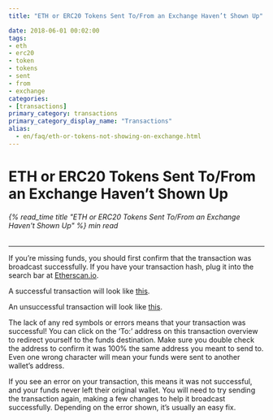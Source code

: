 ```yaml
---
title: "ETH or ERC20 Tokens Sent To/From an Exchange Haven’t Shown Up"

date: 2018-06-01 00:02:00
tags:
- eth
- erc20
- token
- tokens
- sent
- from
- exchange
categories:
- [transactions]
primary_category: transactions
primary_category_display_name: "Transactions"
alias:
  - en/faq/eth-or-tokens-not-showing-on-exchange.html
---
```


# **ETH or ERC20 Tokens Sent To/From an Exchange Haven’t Shown Up**

###### {% read_time title "ETH or ERC20 Tokens Sent To/From an Exchange Haven't Shown Up" %} min read

* * *

If you’re missing funds, you should first confirm that the transaction was broadcast successfully. If you have your transaction hash, plug it into the search bar at [Etherscan.io][etherscan].

A successful transaction will look like [this][example1].

An unsuccessful transaction will look like [this][example2].

The lack of any red symbols or errors means that your transaction was successful! You can click on the ‘To:’ address on this transaction overview to redirect yourself to the funds destination. Make sure you double check the address to confirm it was 100% the same address you meant to send to. Even one wrong character will mean your funds were sent to another wallet’s address.

If you see an error on your transaction, this means it was not successful, and your funds never left their original wallet. You will need to try sending the transaction again, making a few changes to help it broadcast successfully. Depending on the error shown, it’s usually an easy fix. 

[etherscan]: https://etherscan.io

[example1]: https://etherscan.io/tx/0xcde5a30a1a1514919e9c357d4e89211701aa22a741936ad9516c2987d8b097c9

[example2]: https://etherscan.io/tx/0xf9c8514fad47eb54a414930563aabfeceb465c9f308f5f294a37edd0d669243c
